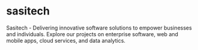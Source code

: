 # sasitech
Sasitech - Delivering innovative software solutions to empower businesses and individuals. Explore our projects on enterprise software, web and mobile apps, cloud services, and data analytics.
